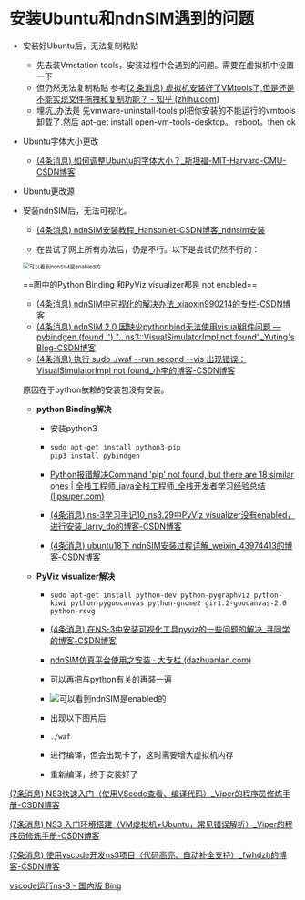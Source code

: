 # 安装Ubuntu和ndnSIM遇到的问题

- 安装好Ubuntu后，无法复制粘贴

  - 先去装Vmstation tools，安装过程中会遇到的问题。需要在虚拟机中设置一下
  - 但仍然无法复制粘贴 参考[(2 条消息) 虚拟机安装好了VMtools了,但是还是不能实现文件拖拽和复制功能？ - 知乎 (zhihu.com)](https://www.zhihu.com/question/41586989)
  - 埋坑_办法是 先vmware-uninstall-tools.pl把你安装的不能运行的vmtools卸载了.然后 apt-get install open-vm-tools-desktop。 reboot。then ok

- Ubuntu字体大小更改

  - [(4条消息) 如何调整Ubuntu的字体大小？_斯坦福-MIT-Harvard-CMU-CSDN博客](https://blog.csdn.net/dghcs18/article/details/104420127)

- Ubuntu更改源

- 安装ndnSIM后，无法可视化。

  - [(4条消息) ndnSIM安装教程_Hansonlet-CSDN博客_ndnsim安装](https://blog.csdn.net/GregoryHanson/article/details/83036964)

  - 在尝试了网上所有办法后，仍是不行。以下是尝试仍然不行的：

  <img src="https://img-blog.csdnimg.cn/20200316154116957.png?x-oss-process=image/watermark,type_ZmFuZ3poZW5naGVpdGk,shadow_10,text_aHR0cHM6Ly9ibG9nLmNzZG4ubmV0L3dlaXhpbl80Mzk3NDQxMw==,size_16,color_FFFFFF,t_70" alt="可以看到ndnSIM是enabled的" style="zoom: 67%;" />

  ==图中的Python Binding 和PyViz visualizer都是 not enabled==

  - [(4条消息) ndnSIM中可视化的解决办法_xiaoxin990214的专栏-CSDN博客](https://blog.csdn.net/xiaoxin990214/article/details/70157263)
  - [(4条消息) ndnSIM 2.0 因缺少pythonbind无法使用visual组件问题 —pybindgen (found '') ".. ns3::VisualSimulatorImpl not found"_Yuting's Blog-CSDN博客](https://blog.csdn.net/neuwyt/article/details/52242853)
  - [(4条消息) 执行 sudo ./waf --run second --vis 出现错误：VisualSimulatorImpl not found_小李的博客-CSDN博客](https://blog.csdn.net/sinat_36418396/article/details/106569512)

  原因在于python依赖的安装包没有安装。

  - **python Binding解决**

    - 安装python3

    - ```python
      sudo apt-get install python3-pip
      pip3 install pybindgen
      ```

    - [Python报错解决Command 'pip' not found, but there are 18 similar ones | 全栈工程师_java全栈工程师_全栈开发者学习经验总结 (lipsuper.com)](https://www.lipsuper.com/index.php/2020/10/13/python-pit/)

    - [(4条消息) ns-3学习手记10_ns3.29中PyViz visualizer没有enabled，进行安装_larry_do的博客-CSDN博客](https://blog.csdn.net/qq_31648921/article/details/112404288)

    - [(4条消息) ubuntu18下 ndnSIM安装过程详解_weixin_43974413的博客-CSDN博客](https://blog.csdn.net/weixin_43974413/article/details/104899594)

  - **PyViz visualizer解决**

    - ```pyhton
      sudo apt-get install python-dev python-pygraphviz python-kiwi python-pygoocanvas python-gnome2 gir1.2-goocanvas-2.0 python-rsvg
      ```

    - [(4条消息) 在NS-3中安装可视化工具pyviz的一些问题的解决_寻同学的博客-CSDN博客](https://blog.csdn.net/qq_31676673/article/details/88107454)

    - [ndnSIM仿真平台使用之安装 · 大专栏 (dazhuanlan.com)](https://www.dazhuanlan.com/chenalonso/topics/1556322)

    - 可以再把与python有关的再装一遍

    - ![可以看到ndnSIM是enabled的](https://img-blog.csdnimg.cn/20200316154116957.png?x-oss-process=image/watermark,type_ZmFuZ3poZW5naGVpdGk,shadow_10,text_aHR0cHM6Ly9ibG9nLmNzZG4ubmV0L3dlaXhpbl80Mzk3NDQxMw==,size_16,color_FFFFFF,t_70)

    - 出现以下图片后

    - ```shell
      ./waf
      ```

    - 进行编译，但会出现卡了，这时需要增大虚拟机内存

    - 重新编译，终于安装好了



[(7条消息) NS3快速入门（使用VScode查看、编译代码）_Viper的程序员修炼手册-CSDN博客](https://blog.csdn.net/weixin_43314519/article/details/106531060)

[(7条消息) NS3 入门环境搭建（VM虚拟机+Ubuntu，常见错误解析）_Viper的程序员修炼手册-CSDN博客](https://blog.csdn.net/weixin_43314519/article/details/106504008)

[(7条消息) 使用vscode开发ns3项目（代码高亮、自动补全支持）_fwhdzh的博客-CSDN博客](https://blog.csdn.net/fwhdzh/article/details/106292166)

[vscode运行ns-3 - 国内版 Bing](https://cn.bing.com/search?q=vscode运行ns-3&form=ANNTH1&refig=062a1e9b111042da825ae882e17b4c22)

